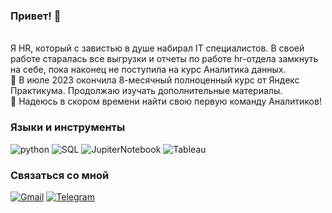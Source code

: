 ### Привет! 👋
<br> Я HR, который с завистью в душе набирал IT специалистов. В своей работе старалась все выгрузки и отчеты по работе hr-отдела замкнуть на себе, пока наконец не поступила на курс Аналитика данных.
<br> 🌱 В июле 2023 окончила 8-месячный полноценный курс от Яндекс Практикума. Продолжаю изучать дополнительные материалы.
<br> 🤝 Надеюсь в скором времени найти свою первую команду Аналитиков!


### Языки и инструменты
![python](https://img.shields.io/badge/-Python-69b5cc?style=for-the-badge&logo=python)
![SQL](https://img.shields.io/badge/-PostgreSQL-69b5cc?style=for-the-badge&logo=postgreSQL)
![JupiterNotebook](https://img.shields.io/badge/-Jupyter-69b5cc?style=for-the-badge&logo=jupyter)
![Tableau](https://img.shields.io/badge/-Tableau-69b5cc?style=for-the-badge&logo=tableau)

### Связаться со мной
[![Gmail](https://img.shields.io/badge/-mail-69b5cc?style=for-the-badge&logo=Gmail)](mailto:decomtesse@gmail.com)
[![Telegram](https://img.shields.io/badge/-Telegram-69b5cc?style=for-the-badge&logo=Telegram)](https://t.me/DEOrlova)
